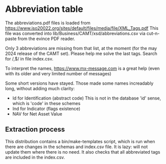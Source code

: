 # Abbreviation table

The abbreviations.pdf files is loaded from
https://www.iso20022.org/sites/default/files/media/file/XML_Tags.pdf
This file was converted into lib/Business/CAMT/xsd/abbreviations.csv via
cut-n-paste from the evince PDF reader.

Only 3 abbreviations are missing from that list, at the moment (for the
may 2024 release of the CAMT set).  Please help me solve the last tags.
Search for /,$/ in file index.csv.

To interpret the names, https://www.mx-message.com is a great help
(even with its older and very limited number of messages)

Some short versions have stayed. Those made some names increadably long, without
adding much clarity:
* Id for Identification (abstract code)  This is not in the database 'id' sense, which is 'code' in these schemes
* Ind for Indicator (flags existence)
* NAV for Net Asset Value

## Extraction process

This distribution contains a bin/make-templates script, which is run when there
are changes in the schemas and index.csv file.  It is lazy: will not update them
where there is no need.  It also checks that all abbreviated tags are included
in the index.csv.
